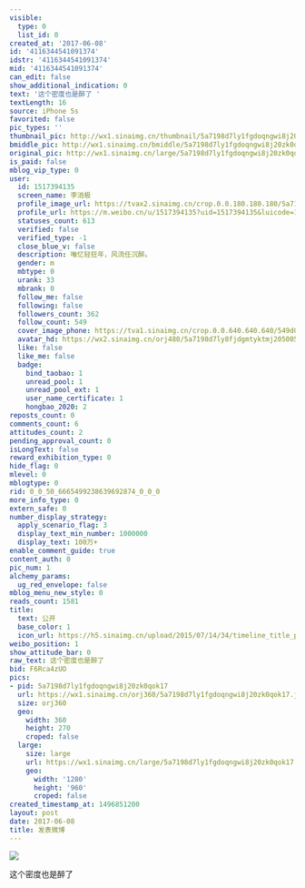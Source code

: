 ```yaml
---
visible:
  type: 0
  list_id: 0
created_at: '2017-06-08'
id: '4116344541091374'
idstr: '4116344541091374'
mid: '4116344541091374'
can_edit: false
show_additional_indication: 0
text: '这个密度也是醉了 '
textLength: 16
source: iPhone 5s
favorited: false
pic_types: ''
thumbnail_pic: http://wx1.sinaimg.cn/thumbnail/5a7198d7ly1fgdoqngwi8j20zk0qok17.jpg
bmiddle_pic: http://wx1.sinaimg.cn/bmiddle/5a7198d7ly1fgdoqngwi8j20zk0qok17.jpg
original_pic: http://wx1.sinaimg.cn/large/5a7198d7ly1fgdoqngwi8j20zk0qok17.jpg
is_paid: false
mblog_vip_type: 0
user:
  id: 1517394135
  screen_name: 李消极
  profile_image_url: https://tvax2.sinaimg.cn/crop.0.0.180.180.180/5a7198d7ly8fjdgmtyktmj20500500so.jpg?KID=imgbed,tva&Expires=1606399441&ssig=ss1Ig91h3z
  profile_url: https://m.weibo.cn/u/1517394135?uid=1517394135&luicode=10000011&lfid=2304131517394135_-_WEIBO_SECOND_PROFILE_WEIBO
  statuses_count: 613
  verified: false
  verified_type: -1
  close_blue_v: false
  description: 唯忆轻狂年，风流任沉醉。
  gender: m
  mbtype: 0
  urank: 33
  mbrank: 0
  follow_me: false
  following: false
  followers_count: 362
  follow_count: 549
  cover_image_phone: https://tva1.sinaimg.cn/crop.0.0.640.640.640/549d0121tw1egm1kjly3jj20hs0hsq4f.jpg
  avatar_hd: https://wx2.sinaimg.cn/orj480/5a7198d7ly8fjdgmtyktmj20500500so.jpg
  like: false
  like_me: false
  badge:
    bind_taobao: 1
    unread_pool: 1
    unread_pool_ext: 1
    user_name_certificate: 1
    hongbao_2020: 2
reposts_count: 0
comments_count: 6
attitudes_count: 2
pending_approval_count: 0
isLongText: false
reward_exhibition_type: 0
hide_flag: 0
mlevel: 0
mblogtype: 0
rid: 0_0_50_6665499238639692874_0_0_0
more_info_type: 0
extern_safe: 0
number_display_strategy:
  apply_scenario_flag: 3
  display_text_min_number: 1000000
  display_text: 100万+
enable_comment_guide: true
content_auth: 0
pic_num: 1
alchemy_params:
  ug_red_envelope: false
mblog_menu_new_style: 0
reads_count: 1581
title:
  text: 公开
  base_color: 1
  icon_url: https://h5.sinaimg.cn/upload/2015/07/14/34/timeline_title_public_default.png
weibo_position: 1
show_attitude_bar: 0
raw_text: 这个密度也是醉了 ​​​
bid: F6Rca4zUO
pics:
- pid: 5a7198d7ly1fgdoqngwi8j20zk0qok17
  url: https://wx1.sinaimg.cn/orj360/5a7198d7ly1fgdoqngwi8j20zk0qok17.jpg
  size: orj360
  geo:
    width: 360
    height: 270
    croped: false
  large:
    size: large
    url: https://wx1.sinaimg.cn/large/5a7198d7ly1fgdoqngwi8j20zk0qok17.jpg
    geo:
      width: '1280'
      height: '960'
      croped: false
created_timestamp_at: 1496851200
layout: post
date: 2017-06-08
title: 发表微博
---
```


![](http://wx1.sinaimg.cn/large/5a7198d7ly1fgdoqngwi8j20zk0qok17.jpg)

这个密度也是醉了 

